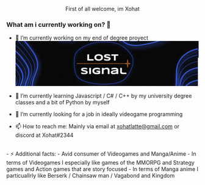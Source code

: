 <p align="center">First of all welcome, im Xohat</p>

### What am i currently working on? 👋

- 🔭 I’m currently working on my end of degree proyect
![banner](https://github.com/Xohat/Xohat/blob/main/banner.png?raw=true)

- 🌱 I’m currently learning Javascript / C# / C++ by my university degree classes and a bit of Python by myself
- 👯 I’m currently looking for a job in ideally videogame programming
- 📫 How to reach me: Mainly via email at xohatlatte@gmail.com or discord at Xohat#2344
<br />
- ⚡ Additional facts: 
- Avid consumer of Videogames and Manga/Anime 
- In terms of Videogames I especially like games of the MMORPG and Strategy games and Action games that are story focused
- In terms of Manga anime I particuallrly like Berserk / Chainsaw man / Vagabond and Kingdom

<!--
**Xohat/Xohat** is a ✨ _special_ ✨ repository because its `README.md` (this file) appears on your GitHub profile.

formely known as Arturo

Here are some ideas to get you started:

- 👯 I’m looking to collaborate on ...
- 🤔 I’m looking for help with ...
- 💬 Ask me about ...
- 😄 Pronouns: ...
-->
